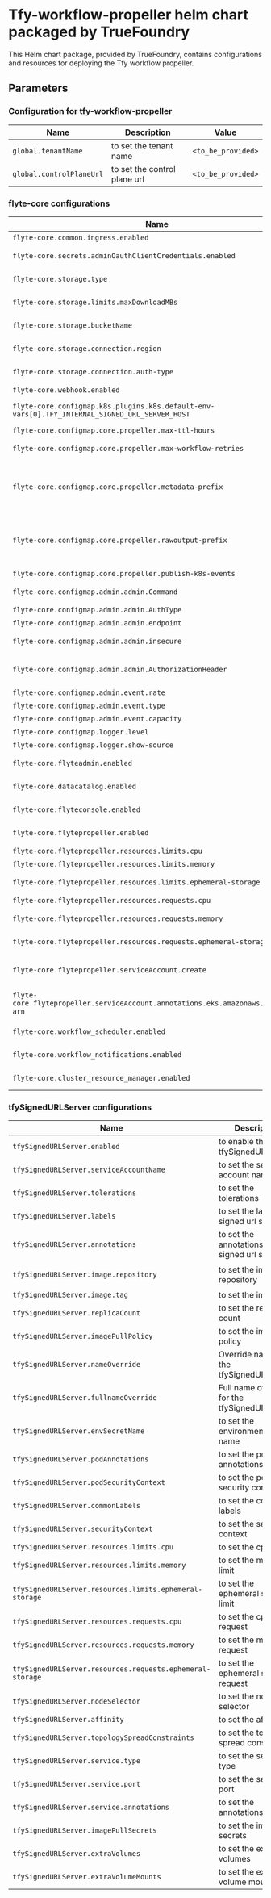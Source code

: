 # Tfy-workflow-propeller helm chart packaged by TrueFoundry

This Helm chart package, provided by TrueFoundry, contains configurations and resources for deploying the Tfy workflow propeller.              

## Parameters

### Configuration for tfy-workflow-propeller

| Name                     | Description                  | Value              |
| ------------------------ | ---------------------------- | ------------------ |
| `global.tenantName`      | to set the tenant name       | `<to_be_provided>` |
| `global.controlPlaneUrl` | to set the control plane url | `<to_be_provided>` |

### flyte-core configurations

| Name                                                                                           | Description                                                                                       | Value                                                                        |
| ---------------------------------------------------------------------------------------------- | ------------------------------------------------------------------------------------------------- | ---------------------------------------------------------------------------- |
| `flyte-core.common.ingress.enabled`                                                            | to enable the ingress                                                                             | `false`                                                                      |
| `flyte-core.secrets.adminOauthClientCredentials.enabled`                                       | to enable Oauth client credentials                                                                | `true`                                                                       |
| `flyte-core.storage.type`                                                                      | to define the storage type                                                                        | `<to_be_provided>`                                                           |
| `flyte-core.storage.limits.maxDownloadMBs`                                                     | to define the max download size                                                                   | `2`                                                                          |
| `flyte-core.storage.bucketName`                                                                | to define the storage bucket name                                                                 | `<to_be_provided>`                                                           |
| `flyte-core.storage.connection.region`                                                         | to define the storage connection region                                                           | `<to_be_provided>`                                                           |
| `flyte-core.storage.connection.auth-type`                                                      | to define the storage connection auth type                                                        | `<to_be_provided>`                                                           |
| `flyte-core.webhook.enabled`                                                                   | to enable the webhook                                                                             | `false`                                                                      |
| `flyte-core.configmap.k8s.plugins.k8s.default-env-vars[0].TFY_INTERNAL_SIGNED_URL_SERVER_HOST` | to set the signed url server host                                                                 | `http://tfy-signed-url-server.tfy-workflow-propeller.svc.cluster.local:3001` |
| `flyte-core.configmap.core.propeller.max-ttl-hours`                                            | to set the max ttl hours                                                                          | `1`                                                                          |
| `flyte-core.configmap.core.propeller.max-workflow-retries`                                     | to set the max workflow retries                                                                   | `5`                                                                          |
| `flyte-core.configmap.core.propeller.metadata-prefix`                                          | to set the storage uri path to set store the metadata, its values should be bucketName/metadata   | `<to_be_provided>/workflows/metadata`                                        |
| `flyte-core.configmap.core.propeller.rawoutput-prefix`                                         | to set the storage uri path to set store the raw output, its values should be bucketName/raw_data | `<to_be_provided>/workflows/raw_data`                                        |
| `flyte-core.configmap.core.propeller.publish-k8s-events`                                       | to publish kube events                                                                            | `true`                                                                       |
| `flyte-core.configmap.admin.admin.Command`                                                     | to set the external command                                                                       | `["echo","<to_be_provided>"]`                                                |
| `flyte-core.configmap.admin.admin.AuthType`                                                    | to set the auth type                                                                              | `ExternalCommand`                                                            |
| `flyte-core.configmap.admin.admin.endpoint`                                                    | to set the endpoint                                                                               | `<to_be_provided>`                                                           |
| `flyte-core.configmap.admin.admin.insecure`                                                    | to set the insecure flag                                                                          | `false`                                                                      |
| `flyte-core.configmap.admin.admin.AuthorizationHeader`                                         | to set the authorization header type                                                              | `authorization`                                                              |
| `flyte-core.configmap.admin.event.rate`                                                        | to set the rate                                                                                   | `500`                                                                        |
| `flyte-core.configmap.admin.event.type`                                                        | to set the type                                                                                   | `admin`                                                                      |
| `flyte-core.configmap.admin.event.capacity`                                                    | to set the capacity                                                                               | `100`                                                                        |
| `flyte-core.configmap.logger.level`                                                            | to set the log level                                                                              | `5`                                                                          |
| `flyte-core.configmap.logger.show-source`                                                      | to set the log format                                                                             | `true`                                                                       |
| `flyte-core.flyteadmin.enabled`                                                                | to enable the flyteadmin                                                                          | `false`                                                                      |
| `flyte-core.datacatalog.enabled`                                                               | to enable the datacatalog                                                                         | `false`                                                                      |
| `flyte-core.flyteconsole.enabled`                                                              | to enable the flyteconsole                                                                        | `false`                                                                      |
| `flyte-core.flytepropeller.enabled`                                                            | to enable the flytepropeller                                                                      | `true`                                                                       |
| `flyte-core.flytepropeller.resources.limits.cpu`                                               | to set the cpu limit                                                                              | `1`                                                                          |
| `flyte-core.flytepropeller.resources.limits.memory`                                            | to set the memory limit                                                                           | `800Mi`                                                                      |
| `flyte-core.flytepropeller.resources.limits.ephemeral-storage`                                 | to set the ephemeral storage limit                                                                | `2Gi`                                                                        |
| `flyte-core.flytepropeller.resources.requests.cpu`                                             | to set the cpu request                                                                            | `0.5`                                                                        |
| `flyte-core.flytepropeller.resources.requests.memory`                                          | to set the memory request                                                                         | `500Mi`                                                                      |
| `flyte-core.flytepropeller.resources.requests.ephemeral-storage`                               | to set the ephemeral storage request                                                              | `1Gi`                                                                        |
| `flyte-core.flytepropeller.serviceAccount.create`                                              | to configure whether to create the service account or not                                         | `true`                                                                       |
| `flyte-core.flytepropeller.serviceAccount.annotations.eks.amazonaws.com/role-arn`              | to set the role arn to access service account                                                     | `<to_be_provided>`                                                           |
| `flyte-core.workflow_scheduler.enabled`                                                        | to enable workflow scheduler                                                                      | `false`                                                                      |
| `flyte-core.workflow_notifications.enabled`                                                    | to enable the workflow notifications                                                              | `false`                                                                      |
| `flyte-core.cluster_resource_manager.enabled`                                                  | to enable the cluster resource manager                                                            | `false`                                                                      |

### tfySignedURLServer configurations

| Name                                                      | Description                                   | Value                                           |
| --------------------------------------------------------- | --------------------------------------------- | ----------------------------------------------- |
| `tfySignedURLServer.enabled`                              | to enable the tfySignedURLServer              | `true`                                          |
| `tfySignedURLServer.serviceAccountName`                   | to set the service account name               | `flytepropeller`                                |
| `tfySignedURLServer.tolerations`                          | to set the tolerations                        | `[]`                                            |
| `tfySignedURLServer.labels`                               | to set the labels for signed url server       | `{}`                                            |
| `tfySignedURLServer.annotations`                          | to set the annotations for signed url server  | `{}`                                            |
| `tfySignedURLServer.image.repository`                     | to set the image repository                   | `tfy.jfrog.io/tfy-images/tfy-signed-url-server` |
| `tfySignedURLServer.image.tag`                            | to set the image tag                          | `0.0.1`                                         |
| `tfySignedURLServer.replicaCount`                         | to set the replica count                      | `2`                                             |
| `tfySignedURLServer.imagePullPolicy`                      | to set the image pull policy                  | `IfNotPresent`                                  |
| `tfySignedURLServer.nameOverride`                         | Override name for the tfySignedURLServer      | `""`                                            |
| `tfySignedURLServer.fullnameOverride`                     | Full name override for the tfySignedURLServer | `""`                                            |
| `tfySignedURLServer.envSecretName`                        | to set the environment secret name            | `tfy-signed-url-server-env`                     |
| `tfySignedURLServer.podAnnotations`                       | to set the pod annotations                    | `{}`                                            |
| `tfySignedURLServer.podSecurityContext`                   | to set the pod security context               | `{}`                                            |
| `tfySignedURLServer.commonLabels`                         | to set the common labels                      | `{}`                                            |
| `tfySignedURLServer.securityContext`                      | to set the security context                   | `{}`                                            |
| `tfySignedURLServer.resources.limits.cpu`                 | to set the cpu limit                          | `100m`                                          |
| `tfySignedURLServer.resources.limits.memory`              | to set the memory limit                       | `200Mi`                                         |
| `tfySignedURLServer.resources.limits.ephemeral-storage`   | to set the ephemeral storage limit            | `256Mi`                                         |
| `tfySignedURLServer.resources.requests.cpu`               | to set the cpu request                        | `100m`                                          |
| `tfySignedURLServer.resources.requests.memory`            | to set the memory request                     | `100Mi`                                         |
| `tfySignedURLServer.resources.requests.ephemeral-storage` | to set the ephemeral storage request          | `128Mi`                                         |
| `tfySignedURLServer.nodeSelector`                         | to set the node selector                      | `{}`                                            |
| `tfySignedURLServer.affinity`                             | to set the affinity                           | `{}`                                            |
| `tfySignedURLServer.topologySpreadConstraints`            | to set the topology spread constraints        | `{}`                                            |
| `tfySignedURLServer.service.type`                         | to set the service type                       | `ClusterIP`                                     |
| `tfySignedURLServer.service.port`                         | to set the service port                       | `3001`                                          |
| `tfySignedURLServer.service.annotations`                  | to set the annotations                        | `{}`                                            |
| `tfySignedURLServer.imagePullSecrets`                     | to set the image pull secrets                 | `[]`                                            |
| `tfySignedURLServer.extraVolumes`                         | to set the extra volumes                      | `[]`                                            |
| `tfySignedURLServer.extraVolumeMounts`                    | to set the extra volume mounts                | `[]`                                            |
